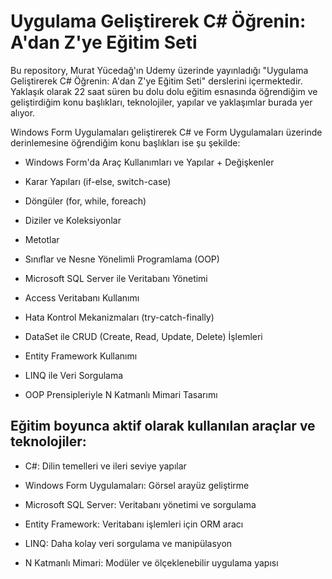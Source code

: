 # Uygulama Geliştirerek C# Öğrenin: A'dan Z'ye Eğitim Seti
Bu repository, Murat Yücedağ'ın Udemy üzerinde yayınladığı "Uygulama Geliştirerek C# Öğrenin: A'dan Z'ye Eğitim Seti" derslerini içermektedir. Yaklaşık olarak 22 saat süren bu dolu dolu eğitim esnasında öğrendiğim ve geliştirdiğim konu başlıkları, teknolojiler, yapılar ve yaklaşımlar burada yer alıyor.

Windows Form Uygulamaları geliştirerek C# ve Form Uygulamaları üzerinde derinlemesine öğrendiğim konu başlıkları ise şu şekilde:

+ Windows Form'da Araç Kullanımları ve Yapılar + Değişkenler

+ Karar Yapıları (if-else, switch-case)

+ Döngüler (for, while, foreach)

+ Diziler ve Koleksiyonlar

+ Metotlar

+ Sınıflar ve Nesne Yönelimli Programlama (OOP)

+ Microsoft SQL Server ile Veritabanı Yönetimi

+ Access Veritabanı Kullanımı

+ Hata Kontrol Mekanizmaları (try-catch-finally)

+ DataSet ile CRUD (Create, Read, Update, Delete) İşlemleri

+ Entity Framework Kullanımı

+ LINQ ile Veri Sorgulama

+ OOP Prensipleriyle N Katmanlı Mimari Tasarımı


## Eğitim boyunca aktif olarak kullanılan araçlar ve teknolojiler:

+ C#: Dilin temelleri ve ileri seviye yapılar

+ Windows Form Uygulamaları: Görsel arayüz geliştirme

+ Microsoft SQL Server: Veritabanı yönetimi ve sorgulama

+ Entity Framework: Veritabanı işlemleri için ORM aracı

+ LINQ: Daha kolay veri sorgulama ve manipülasyon

+ N Katmanlı Mimari: Modüler ve ölçeklenebilir uygulama yapısı
